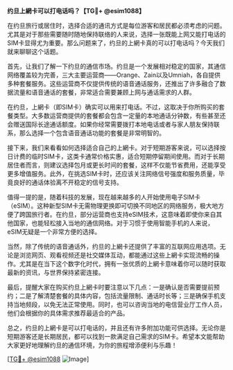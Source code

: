 **约旦上網卡可以打电话吗？【TG💪+ @esim1088】**

在约旦旅行或居住时，选择合适的通讯方式是每位游客和居民都必须考虑的问题。尤其是对于那些需要随时随地保持联络的人来说，选择一张既能上网又能打电话的SIM卡显得尤为重要。那么问题来了，约旦的上網卡真的可以打电话吗？今天我们就来聊聊这个话题。

首先，让我们了解一下约旦的通信市场。约旦是一个发展相对稳定的国家，其通信网络覆盖较为完善，三大主要运营商——Orange、Zain以及Umniah，各自提供多种套餐服务。这些运营商不仅提供传统的语音通话服务，还推出了许多融合了数据流量和语音通话的套餐，非常适合需要兼顾上网与通话需求的人群。

在约旦，上網卡（即SIM卡）确实可以用来打电话。不过，这取决于你所购买的套餐类型。大多数运营商提供的套餐都会包含一定量的本地通话分钟数，有些甚至还会赠送国际长途通话额度。如果你经常需要拨打本地电话或者与家人朋友保持联系，那么选择一个包含语音通话功能的套餐是非常明智的。

接下来，我们来看看如何选择适合自己的上網卡。对于短期游客来说，可以选择按日计费的临时SIM卡，这类卡通常价格实惠，适合短期停留期间使用。而对于长期居住者而言，则建议选择包月或更长时间的套餐，这样不仅能节省费用，还能享受更多增值服务。此外，在挑选SIM卡时，还应该关注网络信号强度和服务质量，毕竟良好的通话体验离不开稳定的信号支持。

值得一提的是，随着科技的发展，现在越来越多的人开始使用电子SIM卡（eSIM）。这种新型SIM卡无需物理更换即可切换不同地区的网络服务，极大地方便了跨国旅行者。在约旦，部分运营商也支持eSIM技术，这意味着即使你来自其他国家，也能轻松接入当地的通信网络。对于习惯于使用智能手机的人来说，eSIM无疑是一个非常方便的选择。

当然，除了传统的语音通话外，约旦的上網卡还提供了丰富的互联网应用选项。无论是浏览网页、观看视频还是社交媒体互动，都能通过这些上網卡实现流畅的操作。尤其是在当下这个数字化时代，拥有一张优质的上網卡意味着你可以随时获取最新的资讯，与世界保持紧密连接。

最后，提醒大家在购买约旦上網卡时要注意以下几点：一是确认是否需要提前预约；二是了解清楚套餐的具体内容，包括流量限制、通话时长等；三是确保手机支持当地频段，以免无法正常使用。同时，也可以咨询当地的电信营业厅工作人员，他们会根据你的具体需求推荐最适合的产品。

总之，约旦的上網卡是可以打电话的，并且还有许多附加功能可供选择。无论你是短期游客还是长期居民，都可以找到一款满足自己需求的SIM卡。希望本文能帮助大家更好地理解约旦的通信环境，为你的旅程增添便利与乐趣！

[[TG💪+ @esim1088](https://t.me/s/esim1088) ![Image](https://i.postimg.cc/4NQfJmqS/Snipaste-2025-05-13-00-14-12.png)]